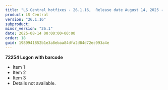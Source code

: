 ```yaml
---
title: "LS Central hotfixes - 26.1.16,  Release date August 14, 2025 - Hotfixes"
product: LS Central
version: "26.1.16"
subproduct: 
minor_version: "26.1"
date: 2025-08-14 00:00:00+00:00
order: 18
guid: 1989941852b1e3a8ebaa84dfa2d84d72ec993a4e
---
```


**72254 Logon with barcode**- Item 1- Item 2- Item 3- Details not available.
